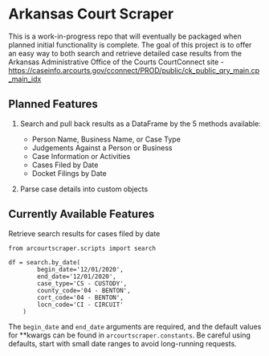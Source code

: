 # Arkansas Court Scraper

This is a work-in-progress repo that will eventually be packaged when planned initial functionality is complete.
The goal of this project is to offer an easy way to both search and retrieve detailed case results from the Arkansas Administrative Office of the Courts CourtConnect site - https://caseinfo.arcourts.gov/cconnect/PROD/public/ck_public_qry_main.cp_main_idx

## Planned Features

1. Search and pull back results as a DataFrame by the 5 methods available:
   * Person Name, Business Name, or Case Type
   * Judgements Against a Person or Business
   * Case Information or Activities
   * Cases Filed by Date
   * Docket Filings by Date

2. Parse case details into custom objects

## Currently Available Features

Retrieve search results for cases filed by date

```
from arcourtscraper.scripts import search

df = search.by_date(
        begin_date='12/01/2020',
        end_date='12/01/2020',
        case_type='CS - CUSTODY',
        county_code='04 - BENTON',
        cort_code='04 - BENTON',
        locn_code='CI - CIRCUIT'
    )
```

The `begin_date` and `end_date` arguments are required, and the default values for **kwargs can be found in `arcourtscraper.constants`. Be careful using defaults, start with small date ranges to avoid long-running requests. 